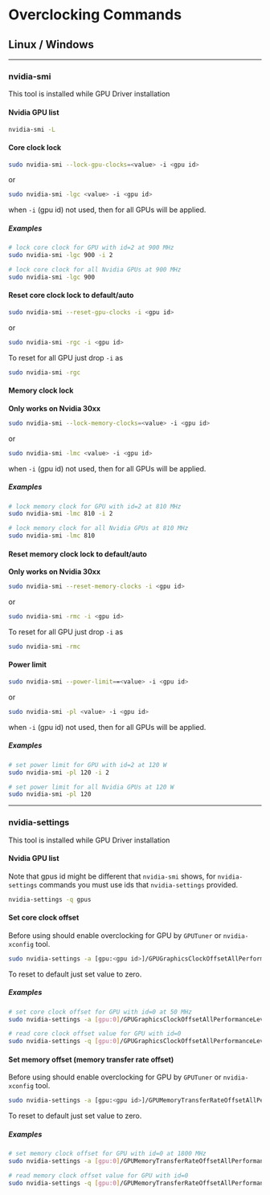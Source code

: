 
# Overclocking Commands

## Linux / Windows

----

### nvidia-smi

This tool is installed while GPU Driver installation

#### Nvidia GPU list

```bash
nvidia-smi -L
```

#### Core clock lock

```bash
sudo nvidia-smi --lock-gpu-clocks=<value> -i <gpu id>
```
or
```bash
sudo nvidia-smi -lgc <value> -i <gpu id>
```

when `-i`  (gpu id) not used, then for all GPUs will be applied.

##### Examples

```bash
# lock core clock for GPU with id=2 at 900 MHz
sudo nvidia-smi -lgc 900 -i 2
```

```bash
# lock core clock for all Nvidia GPUs at 900 MHz
sudo nvidia-smi -lgc 900
```

#### Reset core clock lock to default/auto

```bash
sudo nvidia-smi --reset-gpu-clocks -i <gpu id>
```
or
```bash
sudo nvidia-smi -rgc -i <gpu id>
```

To reset for all GPU just drop `-i` as

```bash
sudo nvidia-smi -rgc
```

#### Memory clock lock

**Only works on Nvidia 30xx**

```bash
sudo nvidia-smi --lock-memory-clocks=<value> -i <gpu id>
```
or
```bash
sudo nvidia-smi -lmc <value> -i <gpu id>
```

when `-i`  (gpu id) not used, then for all GPUs will be applied.

##### Examples

```bash
# lock memory clock for GPU with id=2 at 810 MHz
sudo nvidia-smi -lmc 810 -i 2
```

```bash
# lock memory clock for all Nvidia GPUs at 810 MHz
sudo nvidia-smi -lmc 810
```

#### Reset memory clock lock to default/auto

**Only works on Nvidia 30xx**

```bash
sudo nvidia-smi --reset-memory-clocks -i <gpu id>
```
or
```bash
sudo nvidia-smi -rmc -i <gpu id>
```

To reset for all GPU just drop `-i` as

```bash
sudo nvidia-smi -rmc
```

#### Power limit

```bash
sudo nvidia-smi --power-limit==<value> -i <gpu id>
```
or
```bash
sudo nvidia-smi -pl <value> -i <gpu id>
```

when `-i`  (gpu id) not used, then for all GPUs will be applied.

##### Examples

```bash
# set power limit for GPU with id=2 at 120 W
sudo nvidia-smi -pl 120 -i 2
```

```bash
# set power limit for all Nvidia GPUs at 120 W
sudo nvidia-smi -pl 120
```

----

### nvidia-settings

This tool is installed while GPU Driver installation

#### Nvidia GPU list

Note that gpus id might be different that `nvidia-smi` shows, for `nvidia-settings` commands you must use ids that `nvidia-settings` provided.

```bash
nvidia-settings -q gpus
```

#### Set core clock offset

Before using should enable overclocking for GPU by `GPUTuner` or `nvidia-xconfig` tool.

```bash
sudo nvidia-settings -a [gpu:<gpu id>]/GPUGraphicsClockOffsetAllPerformanceLevels=<value>
```

To reset to default just set value to zero.

##### Examples

```bash
# set core clock offset for GPU with id=0 at 50 MHz
sudo nvidia-settings -a [gpu:0]/GPUGraphicsClockOffsetAllPerformanceLevels=50
```

```bash
# read core clock offset value for GPU with id=0
sudo nvidia-settings -q [gpu:0]/GPUGraphicsClockOffsetAllPerformanceLevels
```

#### Set memory offset (memory transfer rate offset)

Before using should enable overclocking for GPU by `GPUTuner` or `nvidia-xconfig` tool.

```bash
sudo nvidia-settings -a [gpu:<gpu id>]/GPUMemoryTransferRateOffsetAllPerformanceLevels=<value>
```

To reset to default just set value to zero.

##### Examples

```bash
# set memory clock offset for GPU with id=0 at 1800 MHz
sudo nvidia-settings -a [gpu:0]/GPUMemoryTransferRateOffsetAllPerformanceLevels=1800
```

```bash
# read memory clock offset value for GPU with id=0
sudo nvidia-settings -q [gpu:0]/GPUMemoryTransferRateOffsetAllPerformanceLevels
```